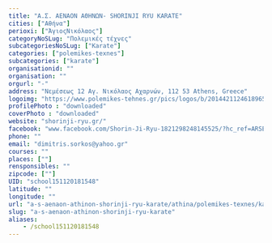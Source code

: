 ```yaml
---
title: "Α.Σ. ΑΕΝΑΟΝ ΑΘΗΝΩΝ- SHORINJI RYU KARATE"
cities: ["Αθήνα"]
perioxi: ["ΆγιοςΝικόλαος"]
categoryNoSLug: "Πολεμικές τέχνες"
subcategoriesNoSLug: ["Karate"]
categories: ["polemikes-texnes"]
subcategories: ["karate"]
organisationid: ""
organisation: ""
orgurl: "-"
address: "Νεμέσεως 12 Αγ. Νικόλαος Αχαρνών, 112 53 Athens, Greece"
logoimg: "https://www.polemikes-tehnes.gr/pics/logos/b/2014421124618965.jpg"
profilePhoto : "downloaded"
coverPhoto : "downloaded"
website: "shorinji-ryu.gr/"
facebook: "www.facebook.com/Shorin-Ji-Ryu-1821298248145525/?hc_ref=ARSE6mI7mI_WQkVRDmjxvHmt7y_JK34UD_Lj3iqO7Hi8Unzr7MJuXjQsrxCz4hhnWLQ&amp;fref=nf&amp;"
phone: ""
email: "dimitris.sorkos@yahoo.gr"
courses: ""
places: [""]
rensponsibles: ""
zipcode: [""]
UID: "school151120181548"
latitude: ""
longitude: ""
url: "a-s-aenaon-athinon-shorinji-ryu-karate/athina/polemikes-texnes/karate"
slug: "a-s-aenaon-athinon-shorinji-ryu-karate"
aliases:
    - /school151120181548
---
```





